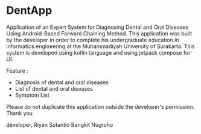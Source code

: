 # DentApp
Application of an Expert System for Diagnosing Dental and Oral Diseases Using Android-Based Forward Chaining Method.
This application was built by the developer in order to complete his undergraduate education in informatics engineering at the Muhammadiyah University of Surakarta.
This system is developed using kotlin language and using jetpack compose for UI.

Feature :
- Diagnosis of dental and oral diseases
- List of dental and oral diseases
- Symptom List

Please do not duplicate this application outside the developer's permission.
Thank you

developer, Riyan Sutantio Bangkit Nugroho

